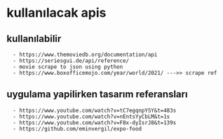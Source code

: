 # kullanılacak apis

## kullanılabilir

      - https://www.themoviedb.org/documentation/api
      - https://seriesgui.de/api/reference/
      - movie scrape to json using python
      - https://www.boxofficemojo.com/year/world/2021/ --->> scrape ref

## uygulama yapilirken tasarım referansları

      - https://www.youtube.com/watch?v=tC7egqnpYSY&t=483s
      - https://www.youtube.com/watch?v=nEntsYyCbLM&t=1s
      - https://www.youtube.com/watch?v=F8x-dyIsrJ8&t=139s
      - https://github.com/eminvergil/expo-food
